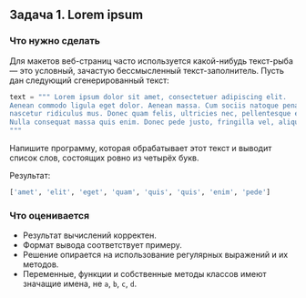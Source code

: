 ## Задача 1. Lorem ipsum
### Что нужно сделать
Для макетов веб-страниц часто используется какой-нибудь текст-рыба — это условный, зачастую бессмысленный текст-заполнитель. Пусть дан следующий сгенерированный текст:

```python
text = """ Lorem ipsum dolor sit amet, consectetuer adipiscing elit. 
Aenean commodo ligula eget dolor. Aenean massa. Cum sociis natoque penatibus et magnis dis parturient montes, 
nascetur ridiculus mus. Donec quam felis, ultricies nec, pellentesque eu, pretium quis, sem. 
Nulla consequat massa quis enim. Donec pede justo, fringilla vel, aliquet nec, vulputate 
"""
```
Напишите программу, которая обрабатывает этот текст и выводит список слов, состоящих ровно из четырёх букв.

Результат:
```python
['amet', 'elit', 'eget', 'quam', 'quis', 'quis', 'enim', 'pede']
```
### Что оценивается
- Результат вычислений корректен.
- Формат вывода соответствует примеру.
- Решение опирается на использование регулярных выражений и их методов.
- Переменные, функции и собственные методы классов имеют значащие имена, не `a`, `b`, `c`, `d`.

